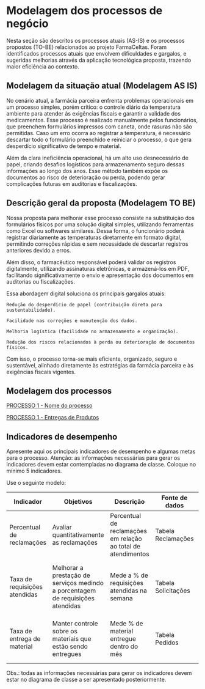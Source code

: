 # Modelagem dos processos de negócio

Nesta seção são descritos os processos atuais (AS-IS) e os processos propostos (TO-BE) relacionados ao projeto FarmaCeltas. Foram identificados processos atuais que envolvem dificuldades e gargalos, e sugeridas melhorias através da aplicação tecnológica proposta, trazendo maior eficiência ao contexto.

## Modelagem da situação atual (Modelagem AS IS)

No cenário atual, a farmácia parceira enfrenta problemas operacionais em um processo simples, porém crítico: o controle diário da temperatura ambiente para atender às exigências fiscais e garantir a validade dos medicamentos. Esse processo é realizado manualmente pelos funcionários, que preenchem formulários impressos com caneta, onde rasuras não são permitidas. Caso um erro ocorra ao registrar a temperatura, é necessário descartar todo o formulário preenchido e reiniciar o processo, o que gera desperdício significativo de tempo e material.

Além da clara ineficiência operacional, há um alto uso desnecessário de papel, criando desafios logísticos para armazenamento seguro dessas informações ao longo dos anos. Esse método também expõe os documentos ao risco de deterioração ou perda, podendo gerar complicações futuras em auditorias e fiscalizações.

## Descrição geral da proposta (Modelagem TO BE)

Nossa proposta para melhorar esse processo consiste na substituição dos formulários físicos por uma solução digital simples, utilizando ferramentas como Excel ou softwares similares. Dessa forma, o funcionário poderá registrar diariamente as temperaturas diretamente em formato digital, permitindo correções rápidas e sem necessidade de descartar registros anteriores devido a erros.

Além disso, o farmacêutico responsável poderá validar os registros digitalmente, utilizando assinaturas eletrônicas, e armazená-los em PDF, facilitando significativamente o envio e apresentação dos documentos em auditorias ou fiscalizações.

Essa abordagem digital soluciona os principais gargalos atuais:

    Redução do desperdício de papel (contribuição direta para sustentabilidade).

    Facilidade nas correções e manutenção dos dados.

    Melhoria logística (facilidade no armazenamento e organização).

    Redução dos riscos relacionados à perda ou deterioração de documentos físicos.

Com isso, o processo torna-se mais eficiente, organizado, seguro e sustentável, alinhado diretamente às estratégias da farmácia parceira e às exigências fiscais vigentes.

## Modelagem dos processos

[PROCESSO 1 - Nome do processo](./processes/processo-1-nome-do-processo.md "Detalhamento do processo 1.")

[PROCESSO 1 - Entregas de Produtos](./processes/processo-1-nome-do-processo.md "Detalhamento do processo 2.")


## Indicadores de desempenho

Apresente aqui os principais indicadores de desempenho e algumas metas para o processo. Atenção: as informações necessárias para gerar os indicadores devem estar contempladas no diagrama de classe. Coloque no mínimo 5 indicadores.

Use o seguinte modelo:

| **Indicador** | **Objetivos** | **Descrição** | **Fonte de dados** | **Fórmula de cálculo** |
| ---           | ---           | ---           | ---             | ---             |
| Percentual de reclamações | Avaliar quantitativamente as reclamações | Percentual de reclamações em relação ao total de atendimentos | Tabela Reclamações | número total de reclamações / número total de atendimentos |
| Taxa de requisições atendidas | Melhorar a prestação de serviços medindo a porcentagem de requisições atendidas| Mede a % de requisições atendidas na semana | Tabela Solicitações | (número de requisições atendidas / número total de requisições) * 100 |
| Taxa de entrega de material | Manter controle sobre os materiais que estão sendo entregues | Mede % de material entregue dentro do mês | Tabela Pedidos | (número de pedidos entregues / número total de pedidos) * 100 |


Obs.: todas as informações necessárias para gerar os indicadores devem estar no diagrama de classe a ser apresentado posteriormente.
